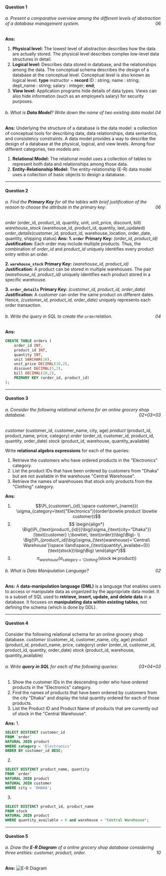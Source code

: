 #### Question 1
###### a. Present a comparative overview among the different levels of abstraction of a database management system. <span style="float: right; ">06 </span>

**Ans:** 
1. **Physical level:** 
	   The lowest level of abstraction describes how the data are actually stored. The physical level describes complex low-level data structures in detail.
2. **Logical level:**
	   Describes data stored in database, and the relationships among the data. The conceptual schema describes the design of a database at the conceptual level. Conceptual level is also known as logical level.
	   **type** instructor = **record**
		   ID : string;
		   name : string;
		   dept_name : string;
		   salary : integer;
		**end**;
3. **View level:**
	   Application programs hide details of data types. Views can also hide information (such as an employee’s salary) for security purposes.

###### b. What is **Data Model**? Write down the name of two existing data model.<span style="float: right; ">04 </span>
**Ans:** Underlying the structure of a database is the data model: a collection of conceptual tools for describing data, data relationships, data semantics, and consistency constraints. A data model provides a way to describe the design of a database at the physical, logical, and view levels.
Among four  different categories, two models are:
1. **Relational Model:** The relational model uses a collection of tables to represent both data and relationships among those data.
2. **Entity-Relationship Model:** The entity-relationship (E-R) data model uses a collection of basic objects to design a database.

---
#### Question 2
###### a. Find the **Primary Key** for all the tables with brief justification of the reason to choose the attribute in the primary key: <span style="float: right; ">06 </span>
*order* (order_id, product_id, quantity, unit, unit_price, discount, bill)
*warehouse_stock* (warehouse_id, product_id, quantity, last_updated)
*order_details*(customer_id, product_id, warehouse_location, order_date, quantity, shipping status)
**Ans:**
**1. `order`**
	**Primary Key:** _(order_id, product_id)_  
	**Justification:**  Each order may include multiple products. Thus, the combination of _order_id_ and _product_id_ uniquely identifies every product entry within an order.

**2. `warehouse_stock`**
	**Primary Key:** _(warehouse_id, product_id)_  
	**Justification:**  A product can be stored in multiple warehouses. The pair _(warehouse_id, product_id)_ uniquely identifies each product stored in a specific warehouse.

 **3. `order_details`**
	**Primary Key:** _(customer_id, product_id, order_date)_  
	**Justification:**  A customer can order the same product on different dates. Hence, _(customer_id, product_id, order_date)_ uniquely represents each order transaction.

###### b. Write the query in SQL to create the `order`relation.<span style="float: right; ">04 </span>
**Ans:**
```sql
CREATE TABLE orders (
    order_id INT,
    product_id INT,
    quantity INT,
    unit VARCHAR(10),
    unit_price DECIMAL(10,2),
    discount DECIMAL(5,2),
    bill DECIMAL(10,2),
    PRIMARY KEY (order_id, product_id)
);
```

---
#### Question 3
###### a. Consider the following relational schema for an online grocery shop database.<span style="float: right; ">02+03+03 </span>
*customer* (customer_id, customer_name, city, age)
*product* (product_id, product_name, price, category)
*order* (order_id, customer_id, product_id, quantity, order_date)
*stock* (product_id, warehouse, quantity_available)

Write **relational algebra expressions** for each of the queries:
1. Retrieve the customers who have ordered products in the "Electronics" category.
2. List the product IDs that have been ordered by customers from "Dhaka" but are not available in the warehouse "Central Warehouse".
3. Retrieve the names of warehouses that stock only products from the "Clothing" category.

**Ans:** 
1. $$\Pi_{customer\_{id},\space customer\_{name}}( \sigma_{category=\text{"Electronics"}}(order\bowtie product \bowtie customer))$$
2. $$
\begin{align*}
\Big(\Pi_{\text{product\_{id}}}\big(\sigma_{\text{city="Dhaka"}}(\text{customer} \;\bowtie\; \text{order})\big)\Big)- \\ \Big(\Pi_{product\_id}\big(\sigma_{\text{warehouse}='Central\ Warehouse'}\space \land\space_{\text{quantity\_availabe=0}}(\text{stock})\big)\Big)
\end{align*}$$
3. $$\pi_{warehouse}\Big(\sigma_{\text{category} = 'Clothing'}(\text{stock} \;\bowtie\; \text{product})\Big)$$
###### b. What is Data Manipulation Language?<span style="float: right; ">02 </span>
**Ans:**  A **data-manipulation language (DML)** is a language that enables users to access or manipulate data as organized by the appropriate data model. It is a subset of SQL used to **retrieve, insert, update, and delete data** in a database. It focuses on **manipulating data within existing tables**, not defining the schema (which is done by DDL).

---
#### Question 4
Consider the following relational schema for an online grocery shop database.
*customer* (customer_id, customer_name, city, age)
*product* (product_id, product_name, price, category)
*order* (order_id, customer_id, product_id, quantity, order_date)
*stock* (product_id, warehouse, quantity_available)
###### a. Write **query in SQL** for each of the following queries: <span style="float: right; ">03+04+03 </span>
1. Show the customer IDs in the descending order who have ordered products in the "Electronics" category.
2. Find the names of products that have been ordered by customers from the city "Dhaka" and display the total quantity ordered for each of those products.
3. List the Product ID and Product Name of products that are currently out of stock in the "Central Warehouse".

**Ans:**
1. 
```sql
SELECT DISTINCT customer_id
FROM `order` 
NATURAL JOIN product
WHERE category = 'Electronics'
ORDER BY customer_id DESC;
```

2. 
```sql
SELECT DISTINCT product_name, quantity
FROM `order`
NATURAL JOIN product
NATURAL JOIN customer
WHERE city = 'DHAKA';
```

3. 
```sql
SELECT DISTINCT product_id, product_name
FROM stock
NATURAL JOIN product
WHERE quantity_available = 0 and warehouse = "Central Warehouse";
```

---
#### Question 5
###### a. Draw the **E-R Diagram** of a online grocery shop database considering three entities: *customer, product, order.*<span style="float: right; ">10 </span>
**Ans:** 
![E-R Diagram](../assets/img/Pasted_image_20251014204033.png)
